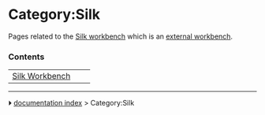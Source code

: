 # Category:Silk
Pages related to the [Silk workbench](Silk_Workbench.md) which is an [external workbench](external_workbenches.md).

### Contents

|     |     |     |
| --- | --- | --- |
| [Silk Workbench](Silk_Workbench.md) |



---
⏵ [documentation index](../README.md) > Category:Silk
